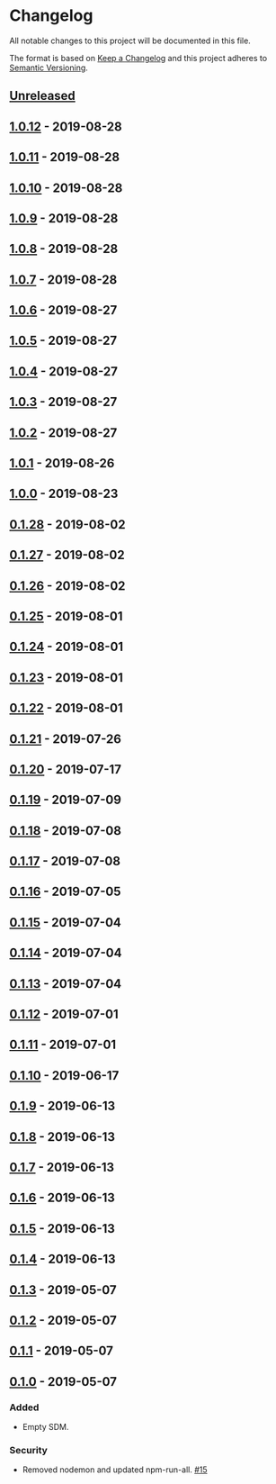 # Changelog

All notable changes to this project will be documented in this file.

The format is based on [Keep a Changelog](http://keepachangelog.com/)
and this project adheres to [Semantic Versioning](http://semver.org/).

## [Unreleased](https://github.com/atomist-seeds/empty-sdm/compare/1.0.12...HEAD)

## [1.0.12](https://github.com/atomist-seeds/empty-sdm/compare/1.0.11...1.0.12) - 2019-08-28

## [1.0.11](https://github.com/atomist-seeds/empty-sdm/compare/1.0.10...1.0.11) - 2019-08-28

## [1.0.10](https://github.com/atomist-seeds/empty-sdm/compare/1.0.9...1.0.10) - 2019-08-28

## [1.0.9](https://github.com/atomist-seeds/empty-sdm/compare/1.0.8...1.0.9) - 2019-08-28

## [1.0.8](https://github.com/atomist-seeds/empty-sdm/compare/1.0.7...1.0.8) - 2019-08-28

## [1.0.7](https://github.com/atomist-seeds/empty-sdm/compare/1.0.6...1.0.7) - 2019-08-28

## [1.0.6](https://github.com/atomist-seeds/empty-sdm/compare/1.0.5...1.0.6) - 2019-08-27

## [1.0.5](https://github.com/atomist-seeds/empty-sdm/compare/1.0.4...1.0.5) - 2019-08-27

## [1.0.4](https://github.com/atomist-seeds/empty-sdm/compare/1.0.3...1.0.4) - 2019-08-27

## [1.0.3](https://github.com/atomist-seeds/empty-sdm/compare/1.0.2...1.0.3) - 2019-08-27

## [1.0.2](https://github.com/atomist-seeds/empty-sdm/compare/1.0.1...1.0.2) - 2019-08-27

## [1.0.1](https://github.com/atomist-seeds/empty-sdm/compare/1.0.0...1.0.1) - 2019-08-26

## [1.0.0](https://github.com/atomist-seeds/empty-sdm/compare/0.1.28...1.0.0) - 2019-08-23

## [0.1.28](https://github.com/atomist-seeds/empty-sdm/compare/0.1.27...0.1.28) - 2019-08-02

## [0.1.27](https://github.com/atomist-seeds/empty-sdm/compare/0.1.26...0.1.27) - 2019-08-02

## [0.1.26](https://github.com/atomist-seeds/empty-sdm/compare/0.1.25...0.1.26) - 2019-08-02

## [0.1.25](https://github.com/atomist-seeds/empty-sdm/compare/0.1.24...0.1.25) - 2019-08-01

## [0.1.24](https://github.com/atomist-seeds/empty-sdm/compare/0.1.23...0.1.24) - 2019-08-01

## [0.1.23](https://github.com/atomist-seeds/empty-sdm/compare/0.1.22...0.1.23) - 2019-08-01

## [0.1.22](https://github.com/atomist-seeds/empty-sdm/compare/0.1.21...0.1.22) - 2019-08-01

## [0.1.21](https://github.com/atomist-seeds/empty-sdm/compare/0.1.20...0.1.21) - 2019-07-26

## [0.1.20](https://github.com/atomist-seeds/empty-sdm/compare/0.1.19...0.1.20) - 2019-07-17

## [0.1.19](https://github.com/atomist-seeds/empty-sdm/compare/0.1.18...0.1.19) - 2019-07-09

## [0.1.18](https://github.com/atomist-seeds/empty-sdm/compare/0.1.17...0.1.18) - 2019-07-08

## [0.1.17](https://github.com/atomist-seeds/empty-sdm/compare/0.1.16...0.1.17) - 2019-07-08

## [0.1.16](https://github.com/atomist-seeds/empty-sdm/compare/0.1.15...0.1.16) - 2019-07-05

## [0.1.15](https://github.com/atomist-seeds/empty-sdm/compare/0.1.14...0.1.15) - 2019-07-04

## [0.1.14](https://github.com/atomist-seeds/empty-sdm/compare/0.1.13...0.1.14) - 2019-07-04

## [0.1.13](https://github.com/atomist-seeds/empty-sdm/compare/0.1.12...0.1.13) - 2019-07-04

## [0.1.12](https://github.com/atomist-seeds/empty-sdm/compare/0.1.11...0.1.12) - 2019-07-01

## [0.1.11](https://github.com/atomist-seeds/empty-sdm/compare/0.1.10...0.1.11) - 2019-07-01

## [0.1.10](https://github.com/atomist-seeds/empty-sdm/compare/0.1.9...0.1.10) - 2019-06-17

## [0.1.9](https://github.com/atomist-seeds/empty-sdm/compare/0.1.8...0.1.9) - 2019-06-13

## [0.1.8](https://github.com/atomist-seeds/empty-sdm/compare/0.1.7...0.1.8) - 2019-06-13

## [0.1.7](https://github.com/atomist-seeds/empty-sdm/compare/0.1.6...0.1.7) - 2019-06-13

## [0.1.6](https://github.com/atomist-seeds/empty-sdm/compare/0.1.5...0.1.6) - 2019-06-13

## [0.1.5](https://github.com/atomist-seeds/empty-sdm/compare/0.1.4...0.1.5) - 2019-06-13

## [0.1.4](https://github.com/atomist-seeds/empty-sdm/compare/0.1.3...0.1.4) - 2019-06-13

## [0.1.3](https://github.com/atomist-seeds/empty-sdm/compare/0.1.2...0.1.3) - 2019-05-07

## [0.1.2](https://github.com/atomist-seeds/empty-sdm/compare/0.1.1...0.1.2) - 2019-05-07

## [0.1.1](https://github.com/atomist-seeds/empty-sdm/compare/0.1.0...0.1.1) - 2019-05-07

## [0.1.0](https://github.com/atomist-seeds/empty-sdm/tree/0.1.0) - 2019-05-07

### Added

-   Empty SDM.

### Security

-   Removed nodemon and updated npm-run-all. [#15](https://github.com/atomist-seeds/empty-sdm/issues/15)
